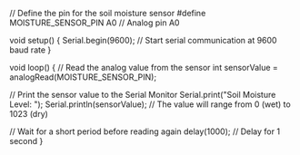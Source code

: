 // Define the pin for the soil moisture sensor
#define MOISTURE_SENSOR_PIN A0  // Analog pin A0

void setup() {
  Serial.begin(9600);  // Start serial communication at 9600 baud rate
}

void loop() {
  // Read the analog value from the sensor
  int sensorValue = analogRead(MOISTURE_SENSOR_PIN);
  
  // Print the sensor value to the Serial Monitor
  Serial.print("Soil Moisture Level: ");
  Serial.println(sensorValue);  // The value will range from 0 (wet) to 1023 (dry)
  
  // Wait for a short period before reading again
  delay(1000);  // Delay for 1 second
}

<!-- YL-69 or HL-69 Soil Moisture Sensor:
VCC (Power) → Connect to 5V on Arduino.
GND (Ground) → Connect to GND on Arduino.
Analog Output (A0) → Connect to A0 (Analog Pin 0) on Arduino. -->